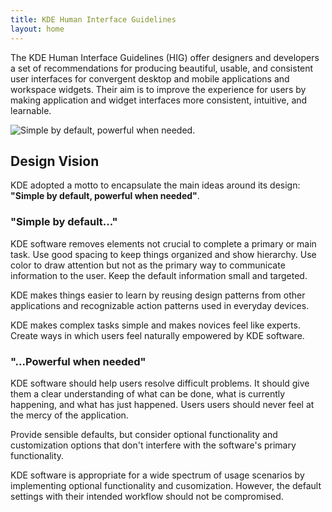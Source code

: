 ```yaml
---
title: KDE Human Interface Guidelines
layout: home
---
```


The KDE Human Interface Guidelines (HIG) offer designers and developers a set of recommendations for producing beautiful, usable, and consistent user interfaces for convergent desktop and mobile applications and workspace widgets. Their aim is to improve the experience for users by making application and widget interfaces more consistent, intuitive, and learnable.

![Simple by default, powerful when needed.](/hig/HIGDesignVisionFullBleed.png)

## Design Vision

KDE adopted a motto to encapsulate the main ideas around its design: **"Simple by default, powerful when needed"**.

### "Simple by default..."

KDE software removes elements not crucial to complete a primary or main task. Use good spacing to keep things organized and show hierarchy. Use color to draw attention but not as the primary way to communicate information to the user. Keep the default information small and targeted.

KDE makes things easier to learn by reusing design patterns from other applications and recognizable action patterns used in everyday devices.

KDE makes complex tasks simple and makes novices feel like experts. Create ways in which users feel naturally empowered by KDE software.
<br>

### "...Powerful when needed"

KDE software should help users resolve difficult problems. It should give them a clear understanding of what can be done, what is currently happening, and what has just happened. Users users should never feel at the mercy of the application.

Provide sensible defaults, but consider optional functionality and customization options that don't interfere with the software's primary functionality.

KDE software is appropriate for a wide spectrum of usage scenarios by implementing optional functionality and cusomization. However, the default settings with their intended workflow should not be compromised.
